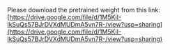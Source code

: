 Please download the pretrained weight from this link: [https://drive.google.com/file/d/1M5KiI-lkSuQs57BJrDVXdMUDmA5vn7R-/view?usp=sharing](https://drive.google.com/file/d/1M5KiI-lkSuQs57BJrDVXdMUDmA5vn7R-/view?usp=sharing)
